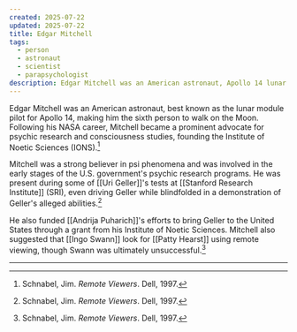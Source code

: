 ```yaml
---
created: 2025-07-22
updated: 2025-07-22
title: Edgar Mitchell
tags:
  - person
  - astronaut
  - scientist
  - parapsychologist
description: Edgar Mitchell was an American astronaut, Apollo 14 lunar module pilot, and a prominent advocate for psychic research and consciousness studies.
---
```

Edgar Mitchell was an American astronaut, best known as the lunar module pilot for Apollo 14, making him the sixth person to walk on the Moon. Following his NASA career, Mitchell became a prominent advocate for psychic research and consciousness studies, founding the Institute of Noetic Sciences (IONS).[^1]

Mitchell was a strong believer in psi phenomena and was involved in the early stages of the U.S. government's psychic research programs. He was present during some of [[Uri Geller]]'s tests at [[Stanford Research Institute]] (SRI), even driving Geller while blindfolded in a demonstration of Geller's alleged abilities.[^1]

He also funded [[Andrija Puharich]]'s efforts to bring Geller to the United States through a grant from his Institute of Noetic Sciences. Mitchell also suggested that [[Ingo Swann]] look for [[Patty Hearst]] using remote viewing, though Swann was ultimately unsuccessful.[^1]

---

[^1]: Schnabel, Jim. *Remote Viewers*. Dell, 1997.